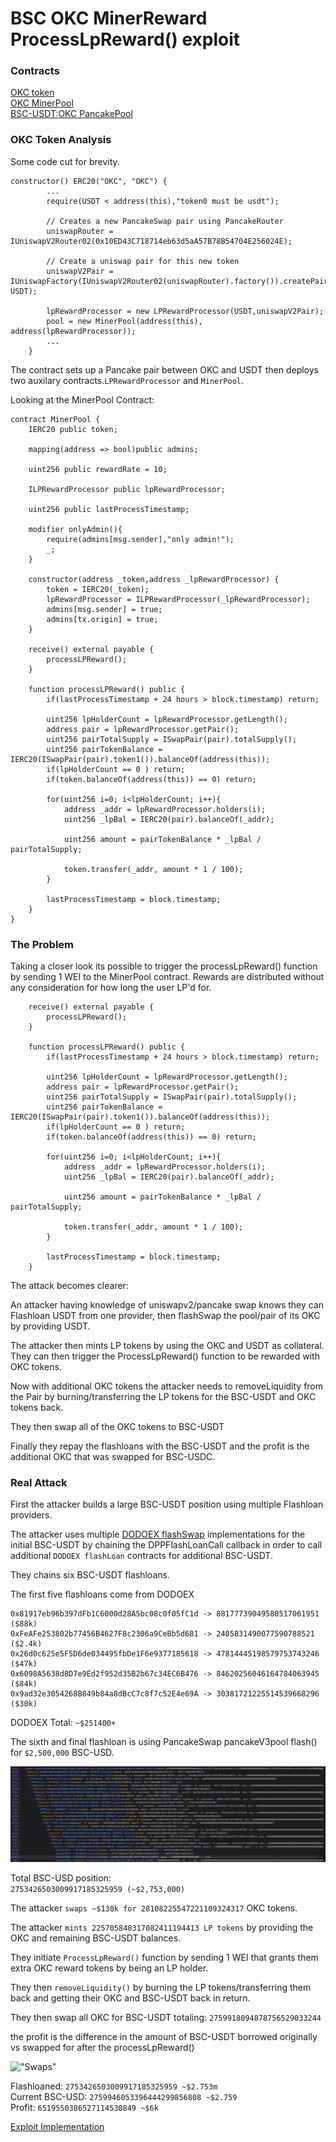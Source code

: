 # BSC OKC MinerReward ProcessLpReward() exploit

### Contracts
[OKC token](https://bscscan.com/address/0xabba891c633fb27f8aa656ea6244dedb15153fe0#code)    
[OKC MinerPool](https://bscscan.com/address/0x36016C4F0E0177861E6377f73C380c70138E13EE#code)  
[BSC-USDT:OKC PancakePool](https://bscscan.com/address/0x9cc7283d8f8b92654e6097aca2acb9655fd5ed96#code)

### OKC Token Analysis  

Some code cut for brevity.  
```
constructor() ERC20("OKC", "OKC") {
        ...
        require(USDT < address(this),"token0 must be usdt");
        
        // Creates a new PancakeSwap pair using PancakeRouter
        uniswapRouter = IUniswapV2Router02(0x10ED43C718714eb63d5aA57B78B54704E256024E);

        // Create a uniswap pair for this new token
        uniswapV2Pair = IUniswapFactory(IUniswapV2Router02(uniswapRouter).factory()).createPair(address(this), USDT);

        lpRewardProcessor = new LPRewardProcessor(USDT,uniswapV2Pair);
        pool = new MinerPool(address(this), address(lpRewardProcessor));
        ...
    }
```

The contract sets up a Pancake pair between OKC and USDT then deploys two auxilary contracts.```LPRewardProcessor``` and ```MinerPool```.  

Looking at the MinerPool Contract:  

```
contract MinerPool {
    IERC20 public token;

    mapping(address => bool)public admins;

    uint256 public rewardRate = 10;

    ILPRewardProcessor public lpRewardProcessor;

    uint256 public lastProcessTimestamp;

    modifier onlyAdmin(){
        require(admins[msg.sender],"only admin!");
        _;
    }

    constructor(address _token,address _lpRewardProcessor) {
        token = IERC20(_token);
        lpRewardProcessor = ILPRewardProcessor(_lpRewardProcessor);
        admins[msg.sender] = true;
        admins[tx.origin] = true;
    }

    receive() external payable {
        processLPReward();
    }

    function processLPReward() public {
        if(lastProcessTimestamp + 24 hours > block.timestamp) return;

        uint256 lpHolderCount = lpRewardProcessor.getLength();
        address pair = lpRewardProcessor.getPair();
        uint256 pairTotalSupply = ISwapPair(pair).totalSupply();
        uint256 pairTokenBalance = IERC20(ISwapPair(pair).token1()).balanceOf(address(this));
        if(lpHolderCount == 0 ) return;
        if(token.balanceOf(address(this)) == 0) return;

        for(uint256 i=0; i<lpHolderCount; i++){
            address _addr = lpRewardProcessor.holders(i);
            uint256 _lpBal = IERC20(pair).balanceOf(_addr);

            uint256 amount = pairTokenBalance * _lpBal / pairTotalSupply;

            token.transfer(_addr, amount * 1 / 100);
        }

        lastProcessTimestamp = block.timestamp;
    }
}
```

### The Problem

Taking a closer look its possible to trigger the processLpReward() function by sending 1 WEI to the MinerPool contract. Rewards are distributed without any consideration for how long the user LP'd for.   

```
    receive() external payable {
        processLPReward();
    }

    function processLPReward() public {
        if(lastProcessTimestamp + 24 hours > block.timestamp) return;

        uint256 lpHolderCount = lpRewardProcessor.getLength();
        address pair = lpRewardProcessor.getPair();
        uint256 pairTotalSupply = ISwapPair(pair).totalSupply();
        uint256 pairTokenBalance = IERC20(ISwapPair(pair).token1()).balanceOf(address(this));
        if(lpHolderCount == 0 ) return;
        if(token.balanceOf(address(this)) == 0) return;

        for(uint256 i=0; i<lpHolderCount; i++){
            address _addr = lpRewardProcessor.holders(i);
            uint256 _lpBal = IERC20(pair).balanceOf(_addr);

            uint256 amount = pairTokenBalance * _lpBal / pairTotalSupply;

            token.transfer(_addr, amount * 1 / 100);
        }

        lastProcessTimestamp = block.timestamp;
    }
  ```
The attack becomes clearer:  

An attacker having knowledge of uniswapv2/pancake swap knows they can Flashloan USDT from one provider, then flashSwap the pool/pair of its OKC by providing USDT.  

The attacker then mints LP tokens by using the OKC and USDT as collateral. They can then trigger the ProcessLpReward() function to be rewarded with OKC tokens. 

Now with additional OKC tokens the attacker needs to removeLiquidity from the Pair by burning/transferring the LP tokens for the BSC-USDT and OKC tokens back.

They then swap all of the OKC tokens to BSC-USDT

Finally they repay the flashloans with the BSC-USDT and the profit is the additional OKC that was swapped for BSC-USDC.


### Real Attack  
First the attacker builds a large BSC-USDT position using multiple Flashloan providers.  

The attacker uses multiple [DODOEX flashSwap](https://github.com/DODOEX/docs/blob/2f687d341183cf71ff267dcc4fca5a7d194f5d8c/docs/flashSwap.md?plain=1#L17) implementations for the initial BSC-USDT by chaining the DPPFlashLoanCall callback in order to call additional ```DODOEX flashLoan``` contracts for additional BSC-USDT.  

They chains six BSC-USDT flashloans.  

The first five flashloans come from DODOEX
```
0x81917eb96b397dFb1C6000d28A5bc08c0f05fC1d -> 88177739049580517061951 ($88k)
0xFeAFe253802b77456B4627F8c2306a9CeBb5d681 -> 2405831490077590788521  ($2.4k)
0x26d0c625e5F5D6de034495fbDe1F6e9377185618 -> 47814445198579753743246 ($47k)
0x6098A5638d8D7e9Ed2f952d35B2b67c34EC6B476 -> 84620256046164784063945 ($84k)
0x9ad32e3054268B849b84a8dBcC7c8f7c52E4e69A -> 30381721225514539668296 ($30k)
```
DODOEX Total: ```~$251400+```

The sixth and final flashloan is using PancakeSwap pancakeV3pool flash() for ```$2,500,000``` BSC-USD.  

!["Flashloans"](https://github.com/lcfr-eth/defihacks/blob/master/analysis/images/hack_flashloans.png)

Total BSC-USD position:  
```2753426503009917185325959 (~$2,753,000)```  

The attacker ```swaps ~$130k for 28108225547221109324317``` OKC tokens.  

The attacker ```mints 225705840317082411194413 LP tokens``` by providing the OKC and remaining BSC-USDT balances.  

They initiate ```ProcessLpReward()``` function by sending 1 WEI that grants them extra OKC reward tokens by being an LP holder.  

They then ```removeLiquidity()``` by burning the LP tokens/transferring them back and getting their
OKC and BSC-USDT back in return. 

They then swap all OKC for BSC-USDT totaling: ```2759918094878756529033244```

the profit is the difference in the amount of BSC-USDT borrowed originally vs swapped for after the processLpReward() 

!["Swaps"](https://github.com/lcfr-eth/defihacks/blob/master/analysis/images/hack_swaps.png)  

Flashloaned: ```2753426503009917185325959 ~$2.753m```  
Current BSC-USD: ```2759946053396444299856808 ~$2.759```  
Profit: ```6519550386527114530849 ~$6k```  

[Exploit Implementation](https://github.com/lcfr-eth/defihacks/blob/master/test/OKCProcessLpReward.sol)
